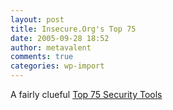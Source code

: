 ```yaml
---
layout: post
title: Insecure.Org's Top 75
date: 2005-09-28 18:52
author: metavalent
comments: true
categories: wp-import
---
```

A fairly clueful <a href="http://www.insecure.org/tools.html">Top 75 Security Tools</a>
